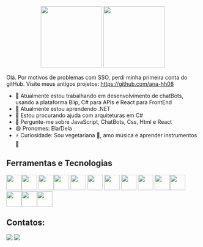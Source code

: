 <div align="center">
<img height = "160em" src="https://github-readme-stats.vercel.app/api?username=ana-developer-beatriz&count_private=true&show_icons=true"/>
<img height = "160em" src ="https://github-readme-stats.vercel.app/api/top-langs/?username=ana-developer-beatriz&layout=compact&langs_count=6"/>
</div>

Olá. Por motivos de problemas com SSO, perdi minha primeira conta do gitHub. Visite meus antigos projetos: https://github.com/ana-hh08
- 🔭 Atualmente estou trabalhando em desenvolvimento de chatBots, usando a plataforma Blip, C# para APIs e React para FrontEnd
- 🌱 Atualmente estou aprendendo .NET 
- 🤔 Estou procurando ajuda com arquiteturas em C#
- 💬 Pergunte-me sobre JavaScript, ChatBots, Css, Html e React
- 😄 Pronomes: Ela/Dela
- ⚡ Curiosidade: Sou vegetariana 🌱, amo música e aprender instrumentos 🎵

## Ferramentas e Tecnologias
 
 <img src="https://cdn.jsdelivr.net/gh/devicons/devicon/icons/git/git-original.svg" width="40" height="40" /><img src="https://cdn.jsdelivr.net/gh/devicons/devicon/icons/html5/html5-plain-wordmark.svg" width="40" height="40"/> <img src="https://cdn.jsdelivr.net/gh/devicons/devicon/icons/css3/css3-plain-wordmark.svg" width="40" height="40" /><img src="https://cdn.jsdelivr.net/gh/devicons/devicon/icons/javascript/javascript-original.svg" width="40" height="40" /> <img src="https://cdn.jsdelivr.net/gh/devicons/devicon/icons/jest/jest-plain.svg" width="40" height="40" /> <img src="https://cdn.jsdelivr.net/gh/devicons/devicon/icons/nextjs/nextjs-original-wordmark.svg" width="40" height="40"/> <img src="https://cdn.jsdelivr.net/gh/devicons/devicon/icons/nodejs/nodejs-original-wordmark.svg" width="40" height="40" /> <img src="https://cdn.jsdelivr.net/gh/devicons/devicon/icons/npm/npm-original-wordmark.svg" width="40" height="40" /> <img src="https://cdn.jsdelivr.net/gh/devicons/devicon/icons/react/react-original-wordmark.svg" width="40" height="40" /> 
 <img src="https://cdn.jsdelivr.net/gh/devicons/devicon/icons/heroku/heroku-plain-wordmark.svg" width="40" height="40" /><img src="https://cdn.jsdelivr.net/gh/devicons/devicon/icons/vscode/vscode-original-wordmark.svg" width="40" height="40" /><img src="https://cdn.jsdelivr.net/gh/devicons/devicon/icons/vscode/vscode-plain.svg"  width="40" height="40" /><img src="https://cdn.jsdelivr.net/gh/devicons/devicon/icons/trello/trello-plain-wordmark.svg" width="40" height="40"/><img src="https://cdn.jsdelivr.net/gh/devicons/devicon/icons/arduino/arduino-original-wordmark.svg" width="40" height="40" /> 

## Contatos:

<div>
<a href = "mailto:anabeatrizgithub@gmail.com"><img loading="lazy" src="https://img.shields.io/badge/Gmail-D14836?style=for-the-badge&logo=gmail&logoColor=white" target="_blank"></a>
<a href="https://www.linkedin.com/in/ana-beatriz-araujo-a70a4a1b6/" target="_blank"><img loading="lazy" src="https://img.shields.io/badge/-LinkedIn-%230077B5?style=for-the-badge&logo=linkedin&logoColor=white" target="_blank"></a>   
</div>
          
          
          
          
          
          
          

        
        
      
      
    
          

